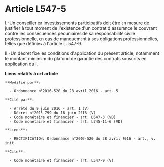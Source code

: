 # Article L547-5

I.-Un conseiller en investissements participatifs doit être en mesure de justifier à tout moment de l'existence d'un contrat
d'assurance le couvrant contre les conséquences pécuniaires de sa responsabilité civile professionnelle, en cas de manquement
à ses obligations professionnelles, telles que définies à l'article L. 547-9. 

II.-Un décret fixe les conditions d'application du présent article, notamment le montant minimum du plafond de garantie des
contrats souscrits en application du I.

**Liens relatifs à cet article**

	**Modifié par**:

	  - Ordonnance n°2016-520 du 28 avril 2016 - art. 5

	**Cité par**:

	  - Arrêté du 9 juin 2016 - art. 1 (V)
	  - Décret n°2016-799 du 16 juin 2016 (V)
	  - Code monétaire et financier - art. D547-3 (VD)
	  - Code monétaire et financier - art. L745-11-6 (VD)

	**Liens**:

	  - RECTIFICATION: Ordonnance n°2016-520 du 28 avril 2016 - art., v. init.

	**Cite**:

	  - Code monétaire et financier - art. L547-9 (V)
